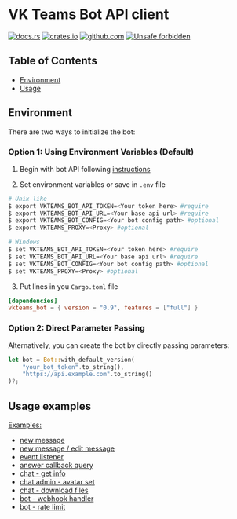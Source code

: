 # VK Teams Bot API client

[![docs.rs](https://img.shields.io/docsrs/vkteams-bot/latest)](https://docs.rs/vkteams-bot/latest/vkteams_bot/)
[![crates.io](https://img.shields.io/crates/v/vkteams-bot)](https://crates.io/crates/vkteams-bot)
[![github.com](https://github.com/k05h31/vkteams-bot/workflows/Rust/badge.svg)](https://github.com/k05h31/vkteams-bot/actions)
[![Unsafe forbidden](https://img.shields.io/badge/unsafe-forbidden-success.svg)](https://github.com/rust-secure-code/safety-dance/)

## Table of Contents

- [Environment](#environment)
- [Usage](#usage-examples)

## Environment

There are two ways to initialize the bot:

### Option 1: Using Environment Variables (Default)

1. Begin with bot API following [instructions](https://teams.vk.com/botapi/?lang=en)

2. Set environment variables or save in `.env` file

```bash
# Unix-like
$ export VKTEAMS_BOT_API_TOKEN=<Your token here> #require
$ export VKTEAMS_BOT_API_URL=<Your base api url> #require
$ export VKTEAMS_BOT_CONFIG=<Your bot config path> #optional
$ export VKTEAMS_PROXY=<Proxy> #optional

# Windows
$ set VKTEAMS_BOT_API_TOKEN=<Your token here> #require
$ set VKTEAMS_BOT_API_URL=<Your base api url> #require
$ set VKTEAMS_BOT_CONFIG=<Your bot config path> #optional
$ set VKTEAMS_PROXY=<Proxy> #optional
```

3. Put lines in you `Cargo.toml` file

```toml
[dependencies]
vkteams_bot = { version = "0.9", features = ["full"] }
```

### Option 2: Direct Parameter Passing

Alternatively, you can create the bot by directly passing parameters:

```rust
let bot = Bot::with_default_version(
    "your_bot_token".to_string(),
    "https://api.example.com".to_string()
)?;
```

## Usage examples

[Examples:](examples)

- [new message](examples/new_message.rs)
- [new message / edit message](examples/emul_chat_gpt.rs)
- [event listener](examples/event_listener.rs)
- [answer callback query](examples/callback_query.rs)
- [chat - get info](examples/chat_get_info.rs)
- [chat admin - avatar set](examples/chat_admin_avatar_set.rs)
- [chat - download files](examples/chat_get_file.rs)
- [bot - webhook handler](examples/prometheus_webhook.rs)
- [bot - rate limit](examples/ratelimit_test.rs)
